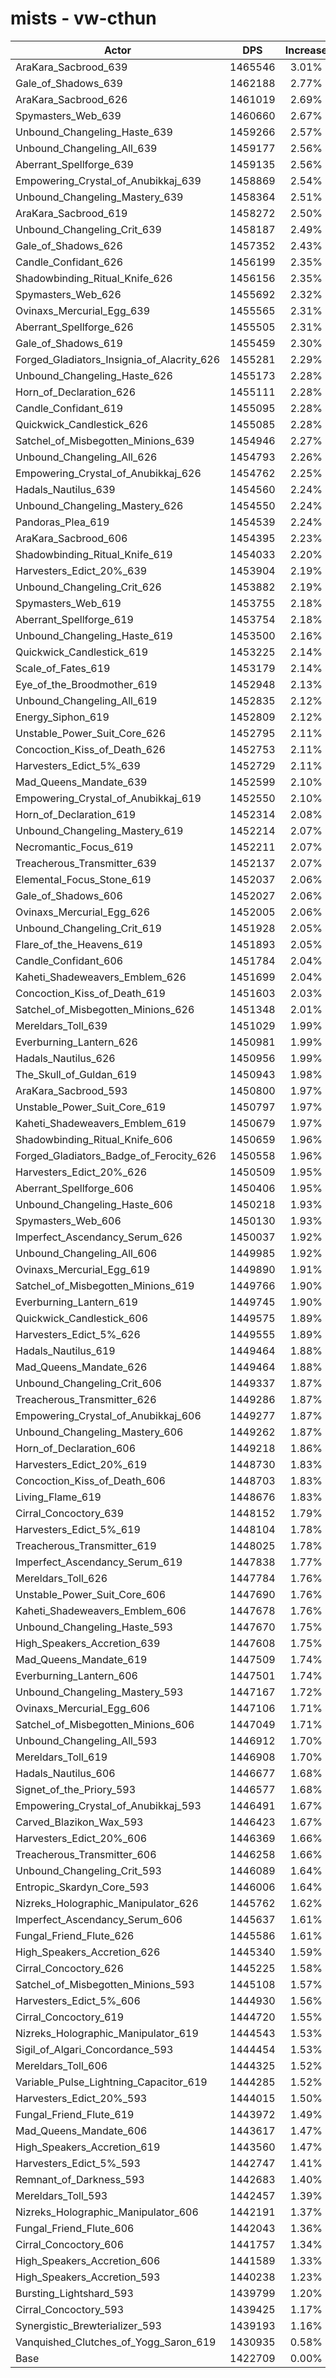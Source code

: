 # mists - vw-cthun
| Actor | DPS | Increase |
|---|:---:|:---:|
|AraKara_Sacbrood_639|1465546|3.01%|
|Gale_of_Shadows_639|1462188|2.77%|
|AraKara_Sacbrood_626|1461019|2.69%|
|Spymasters_Web_639|1460660|2.67%|
|Unbound_Changeling_Haste_639|1459266|2.57%|
|Unbound_Changeling_All_639|1459177|2.56%|
|Aberrant_Spellforge_639|1459135|2.56%|
|Empowering_Crystal_of_Anubikkaj_639|1458869|2.54%|
|Unbound_Changeling_Mastery_639|1458364|2.51%|
|AraKara_Sacbrood_619|1458272|2.50%|
|Unbound_Changeling_Crit_639|1458187|2.49%|
|Gale_of_Shadows_626|1457352|2.43%|
|Candle_Confidant_626|1456199|2.35%|
|Shadowbinding_Ritual_Knife_626|1456156|2.35%|
|Spymasters_Web_626|1455692|2.32%|
|Ovinaxs_Mercurial_Egg_639|1455565|2.31%|
|Aberrant_Spellforge_626|1455505|2.31%|
|Gale_of_Shadows_619|1455459|2.30%|
|Forged_Gladiators_Insignia_of_Alacrity_626|1455281|2.29%|
|Unbound_Changeling_Haste_626|1455173|2.28%|
|Horn_of_Declaration_626|1455111|2.28%|
|Candle_Confidant_619|1455095|2.28%|
|Quickwick_Candlestick_626|1455085|2.28%|
|Satchel_of_Misbegotten_Minions_639|1454946|2.27%|
|Unbound_Changeling_All_626|1454793|2.26%|
|Empowering_Crystal_of_Anubikkaj_626|1454762|2.25%|
|Hadals_Nautilus_639|1454560|2.24%|
|Unbound_Changeling_Mastery_626|1454550|2.24%|
|Pandoras_Plea_619|1454539|2.24%|
|AraKara_Sacbrood_606|1454395|2.23%|
|Shadowbinding_Ritual_Knife_619|1454033|2.20%|
|Harvesters_Edict_20%_639|1453904|2.19%|
|Unbound_Changeling_Crit_626|1453882|2.19%|
|Spymasters_Web_619|1453755|2.18%|
|Aberrant_Spellforge_619|1453754|2.18%|
|Unbound_Changeling_Haste_619|1453500|2.16%|
|Quickwick_Candlestick_619|1453225|2.14%|
|Scale_of_Fates_619|1453179|2.14%|
|Eye_of_the_Broodmother_619|1452948|2.13%|
|Unbound_Changeling_All_619|1452835|2.12%|
|Energy_Siphon_619|1452809|2.12%|
|Unstable_Power_Suit_Core_626|1452795|2.11%|
|Concoction_Kiss_of_Death_626|1452753|2.11%|
|Harvesters_Edict_5%_639|1452729|2.11%|
|Mad_Queens_Mandate_639|1452599|2.10%|
|Empowering_Crystal_of_Anubikkaj_619|1452550|2.10%|
|Horn_of_Declaration_619|1452314|2.08%|
|Unbound_Changeling_Mastery_619|1452214|2.07%|
|Necromantic_Focus_619|1452211|2.07%|
|Treacherous_Transmitter_639|1452137|2.07%|
|Elemental_Focus_Stone_619|1452037|2.06%|
|Gale_of_Shadows_606|1452027|2.06%|
|Ovinaxs_Mercurial_Egg_626|1452005|2.06%|
|Unbound_Changeling_Crit_619|1451928|2.05%|
|Flare_of_the_Heavens_619|1451893|2.05%|
|Candle_Confidant_606|1451784|2.04%|
|Kaheti_Shadeweavers_Emblem_626|1451699|2.04%|
|Concoction_Kiss_of_Death_619|1451603|2.03%|
|Satchel_of_Misbegotten_Minions_626|1451348|2.01%|
|Mereldars_Toll_639|1451029|1.99%|
|Everburning_Lantern_626|1450981|1.99%|
|Hadals_Nautilus_626|1450956|1.99%|
|The_Skull_of_Guldan_619|1450943|1.98%|
|AraKara_Sacbrood_593|1450800|1.97%|
|Unstable_Power_Suit_Core_619|1450797|1.97%|
|Kaheti_Shadeweavers_Emblem_619|1450679|1.97%|
|Shadowbinding_Ritual_Knife_606|1450659|1.96%|
|Forged_Gladiators_Badge_of_Ferocity_626|1450558|1.96%|
|Harvesters_Edict_20%_626|1450509|1.95%|
|Aberrant_Spellforge_606|1450406|1.95%|
|Unbound_Changeling_Haste_606|1450218|1.93%|
|Spymasters_Web_606|1450130|1.93%|
|Imperfect_Ascendancy_Serum_626|1450037|1.92%|
|Unbound_Changeling_All_606|1449985|1.92%|
|Ovinaxs_Mercurial_Egg_619|1449890|1.91%|
|Satchel_of_Misbegotten_Minions_619|1449766|1.90%|
|Everburning_Lantern_619|1449745|1.90%|
|Quickwick_Candlestick_606|1449575|1.89%|
|Harvesters_Edict_5%_626|1449555|1.89%|
|Hadals_Nautilus_619|1449464|1.88%|
|Mad_Queens_Mandate_626|1449464|1.88%|
|Unbound_Changeling_Crit_606|1449337|1.87%|
|Treacherous_Transmitter_626|1449286|1.87%|
|Empowering_Crystal_of_Anubikkaj_606|1449277|1.87%|
|Unbound_Changeling_Mastery_606|1449262|1.87%|
|Horn_of_Declaration_606|1449218|1.86%|
|Harvesters_Edict_20%_619|1448730|1.83%|
|Concoction_Kiss_of_Death_606|1448703|1.83%|
|Living_Flame_619|1448676|1.83%|
|Cirral_Concoctory_639|1448152|1.79%|
|Harvesters_Edict_5%_619|1448104|1.78%|
|Treacherous_Transmitter_619|1448025|1.78%|
|Imperfect_Ascendancy_Serum_619|1447838|1.77%|
|Mereldars_Toll_626|1447784|1.76%|
|Unstable_Power_Suit_Core_606|1447690|1.76%|
|Kaheti_Shadeweavers_Emblem_606|1447678|1.76%|
|Unbound_Changeling_Haste_593|1447670|1.75%|
|High_Speakers_Accretion_639|1447608|1.75%|
|Mad_Queens_Mandate_619|1447509|1.74%|
|Everburning_Lantern_606|1447501|1.74%|
|Unbound_Changeling_Mastery_593|1447167|1.72%|
|Ovinaxs_Mercurial_Egg_606|1447106|1.71%|
|Satchel_of_Misbegotten_Minions_606|1447049|1.71%|
|Unbound_Changeling_All_593|1446912|1.70%|
|Mereldars_Toll_619|1446908|1.70%|
|Hadals_Nautilus_606|1446677|1.68%|
|Signet_of_the_Priory_593|1446577|1.68%|
|Empowering_Crystal_of_Anubikkaj_593|1446491|1.67%|
|Carved_Blazikon_Wax_593|1446423|1.67%|
|Harvesters_Edict_20%_606|1446369|1.66%|
|Treacherous_Transmitter_606|1446258|1.66%|
|Unbound_Changeling_Crit_593|1446089|1.64%|
|Entropic_Skardyn_Core_593|1446006|1.64%|
|Nizreks_Holographic_Manipulator_626|1445762|1.62%|
|Imperfect_Ascendancy_Serum_606|1445637|1.61%|
|Fungal_Friend_Flute_626|1445586|1.61%|
|High_Speakers_Accretion_626|1445340|1.59%|
|Cirral_Concoctory_626|1445225|1.58%|
|Satchel_of_Misbegotten_Minions_593|1445108|1.57%|
|Harvesters_Edict_5%_606|1444930|1.56%|
|Cirral_Concoctory_619|1444720|1.55%|
|Nizreks_Holographic_Manipulator_619|1444543|1.53%|
|Sigil_of_Algari_Concordance_593|1444454|1.53%|
|Mereldars_Toll_606|1444325|1.52%|
|Variable_Pulse_Lightning_Capacitor_619|1444285|1.52%|
|Harvesters_Edict_20%_593|1444015|1.50%|
|Fungal_Friend_Flute_619|1443972|1.49%|
|Mad_Queens_Mandate_606|1443617|1.47%|
|High_Speakers_Accretion_619|1443560|1.47%|
|Harvesters_Edict_5%_593|1442747|1.41%|
|Remnant_of_Darkness_593|1442683|1.40%|
|Mereldars_Toll_593|1442457|1.39%|
|Nizreks_Holographic_Manipulator_606|1442191|1.37%|
|Fungal_Friend_Flute_606|1442043|1.36%|
|Cirral_Concoctory_606|1441757|1.34%|
|High_Speakers_Accretion_606|1441589|1.33%|
|High_Speakers_Accretion_593|1440238|1.23%|
|Bursting_Lightshard_593|1439799|1.20%|
|Cirral_Concoctory_593|1439425|1.17%|
|Synergistic_Brewterializer_593|1439193|1.16%|
|Vanquished_Clutches_of_Yogg_Saron_619|1430935|0.58%|
|Base|1422709|0.00%|

